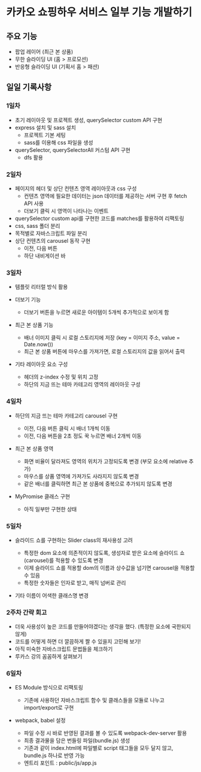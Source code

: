 # 카카오 쇼핑하우 서비스 일부 기능 개발하기

## 주요 기능
* 팝업 레이어 (최근 본 상품)
* 무한 슬라이딩 UI (홈 > 프로모션)
* 반응형 슬라이딩 UI (기획서 홈 > 패션)

## 일일 기록사항
### 1일차
* 초기 레이아웃 및 프로젝트 생성, querySelector custom API 구현
* express 설치 및 sass 설치
  * 프로젝트 기본 세팅
  * sass를 이용해 css 파일을 생성
* querySelector, querySelectorAll 커스텀 API 구현
  * dfs 활용

### 2일차
* 페이지의 헤더 및 상단 컨텐츠 영역 레이아웃과 css 구성
  * 컨텐츠 영역에 필요한 데이터는 json 데이터를 제공하는 서버 구현 후 fetch API 사용
  * 더보기 클릭 시 영역이 나타나는 이벤트
* querySelector custom api를 구현한 코드를 matches를 활용하여 리팩토링
* css, sass 폴더 분리
* 목적별로 자바스크립트 파일 분리
* 상단 컨텐츠의 carousel 동작 구현
  * 이전, 다음 버튼
  * 하단 내비게이션 바

### 3일차
* 템플릿 리터럴 방식 활용
* 더보기 기능
  * 더보기 버튼을 누르면 새로운 아이템이 5개씩 추가적으로 보이게 함

* 최근 본 상품 기능
  * 배너 이미지 클릭 시 로컬 스토리지에 저장 (key = 이미지 주소, value = Date.now())
  * 최근 본 상품 버튼에 마우스를 가져가면, 로컬 스토리지의 값을 읽어서 출력

* 기타 레이아웃 요소 구성
  * 헤더의 z-index 수정 및 위치 고정
  * 하단의 지금 뜨는 테마 카테고리 영역의 레이아웃 구성

### 4일차
* 하단의 지금 뜨는 테마 카테고리 carousel 구현
  * 이전, 다음 버튼 클릭 시 배너 1개씩 이동
  * 이전, 다음 버튼을 2초 정도 꾹 누르면 배너 2개씩 이동

* 최근 본 상품 영역
  * 화면 비율이 달라져도 영역의 위치가 고정되도록 변경 (부모 요소에 relative 추가)
  * 마우스를 상품 영역에 가져가도 사라지지 않도록 변경
  * 같은 배너를 클릭하면 최근 본 상품에 중복으로 추가되지 않도록 변경

* MyPromise 클래스 구현
  * 아직 일부만 구현한 상태


### 5일차
* 슬라이드 쇼를 구현하는 Slider class의 재사용성 고려
  * 특정한 dom 요소에 의존적이지 않도록, 생성자로 받은 요소에 슬라이드 쇼(carousel)를 적용할 수 있도록 변경
  * 이제 슬라이드 쇼를 적용할 dom의 이름과 상수값을 넘기면 carousel을 적용할 수 있음
  * 특정한 숫자들은 인자로 받고, 매직 넘버로 관리

* 기타 이름이 어색한 클래스명 변경


### 2주차 간략 회고
* 더욱 사용성이 높은 코드를 만들어야겠다는 생각을 했다. (특정한 요소에 국한되지 않게)
* 코드를 어떻게 하면 더 깔끔하게 짤 수 있을지 고민해 보기!
* 아직 미숙한 자바스크립트 문법들을 체크하기
* 루카스 강의 꼼꼼하게 살펴보기

### 6일차
* ES Module 방식으로 리팩토링
  * 기존에 사용하던 자바스크립트 함수 및 클래스들을 모듈로 나누고 import/export로 구현

* webpack, babel 설정
  * 파일 수정 시 바로 반영된 결과를 볼 수 있도록 webpack-dev-server 활용
  * 최종 결과물을 담은 번들링 파일(bundle.js) 생성
  * 기존과 같이 index.html에 파일별로 script 태그들을 모두 달지 않고, bundle.js 하나로 반영 가능
  * 엔트리 포인트 : public/js/app.js